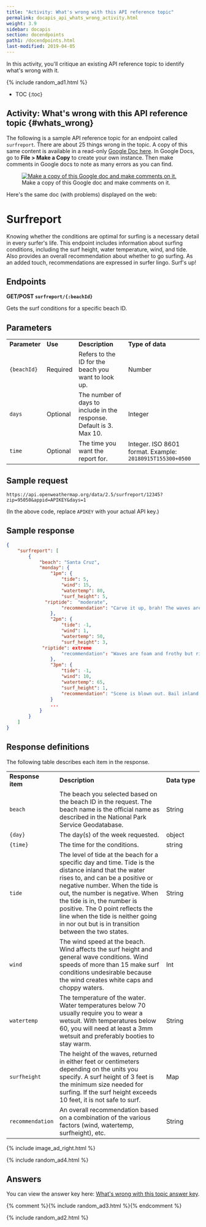 ```yaml
---
title: "Activity: What's wrong with this API reference topic"
permalink: docapis_api_whats_wrong_activity.html
weight: 3.9
sidebar: docapis
section: docendpoints
path1: /docendpoints.html
last-modified: 2019-04-05
---
```


In this activity, you'll critique an existing API reference topic to identify what's wrong with it.

{% include random_ad1.html %}

* TOC
{:toc}

## <i class="fa fa-user-circle"></i> Activity: What's wrong with this API reference topic {#whats_wrong}

The following is a sample API reference topic for an endpoint called `surfreport`. There are about 25 things wrong in the topic. A copy of this same content is available in a read-only [Google Doc here](https://idratherbewriting.site/whats-wrong-api). In Google Docs, go to **File > Make a Copy** to create your own instance. Then make comments in Google docs to note as many errors as you can find.

<figure><a target="_blank" class="noExtIcon" href="https://idratherbewriting.site/whats-wrong-api"><img class="docimage small" src="{{site.media}}/google_doc_surf_report.png" alt="Make a copy of this Google doc and make comments on it." /></a><figcaption>Make a copy of this Google doc and make comments on it.</figcaption></figure>

Here's the same doc (with problems) displayed on the web:

<div class="docSample" markdown="block">

# Surfreport


Knowing whether the conditions are optimal for surfing is a necessary detail in every surfer's life. This endpoint includes information about surfing conditions, including the surf height, water temperature, wind, and tide. Also provides an overall recommendation about whether to go surfing. As an added touch, recommendations are expressed in surfer lingo. Surf's up!

## Endpoints


**GET/POST <code>surfreport/{:beachId}</code>**

Gets the surf conditions for a specific beach ID.

## Parameters


<table>
  <tr>
   <td><strong>Parameter</strong>
   </td>
   <td><strong>Use</strong>
   </td>
   <td><strong>Description</strong>
   </td>
   <td><strong>Type of data</strong>
   </td>
  </tr>
  <tr>
   <td><code>{beachId}</code>
   </td>
   <td>Required
   </td>
   <td>Refers to the ID for the beach you want to look up.
   </td>
   <td>Number
   </td>
  </tr>
  <tr>
   <td><code>days</code>
   </td>
   <td>Optional
   </td>
   <td>The number of days to include in the response. Default is 3. Max 10.
   </td>
   <td>Integer
   </td>
  </tr>
  <tr>
   <td><code>time</code>
   </td>
   <td>Optional
   </td>
   <td>The time you want the report for.
   </td>
   <td>Integer. ISO 8601 format. Example: <code>20180915T155300+0500</code>
   </td>
  </tr>
</table>

## Sample request


```
https://api.openweathermap.org/data/2.5/surfreport/12345?zip=95050&appid=APIKEY&days=1
```
(In the above code, replace `APIKEY` with your actual API key.)

## Sample response


```json
{
    "surfreport": [
        {
            "beach": "Santa Cruz",
            "monday": {
                "1pm": {
                    "tide": 5,
                    "wind": 15,
                    "watertemp": 80,
                    "surf_height": 5,
	          "riptide":  "moderate",
                    "recommendation": "Carve it up, brah! The waves are crankin' wild out there."
                },
                "2pm": {
                    "tide": -1,
                    "wind": 1,
                    "watertemp": 50,
                    "surf_height": 3,
	         "riptide": extreme
                    "recommendation": "Waves are foam and frothy but rideable in places. Gravitate to the impact zone, due, and hang loose."
                },
                "3pm": {
                    "tide": -1,
                    "wind": 10,
                    "watertemp": 65,
                    "surf_height": 1,
                    "recommendation": "Scene is blown out. Bail inland and chill on the beach instead or you’ll the one who’ll be shredded, due."
                }
                ...
            }
        }
    ]
}
```

## Response definitions


The following table describes each item in the response.

<table>
<colgroup>
   <col width="20%" />
   <col width="60%" />
   <col width="20%" />
</colgroup>
  <tr>
   <td><strong>Response item</strong>
   </td>
   <td><strong>Description</strong>
   </td>
   <td><strong>Data type</strong>
   </td>
  </tr>
  <tr>
   <td><code>beach</code>
   </td>
   <td>The beach you selected based on the beach ID in the request. The beach name is the official name as described in the National Park Service Geodatabase.
   </td>
   <td>String
   </td>
  </tr>
  <tr>
   <td><code>{day}</code>
   </td>
   <td>The day(s) of the week requested.
   </td>
   <td>object
   </td>
  </tr>
  <tr>
   <td><code>{time}</code>
   </td>
   <td>The time for the conditions.
   </td>
   <td>string
   </td>
  </tr>
  <tr>
   <td><code>tide</code>
   </td>
   <td>The level of tide at the beach for a specific day and time. Tide is the distance inland that the water rises to, and can be a positive or negative number. When the tide is out, the number is negative. When the tide is in, the number is positive. The 0 point reflects the line when the tide is neither going in nor out but is in transition between the two states.
   </td>
   <td>String
   </td>
  </tr>
  <tr>
   <td><code>wind</code>
   </td>
   <td>The wind speed at the beach. Wind affects the surf height and general wave conditions. Wind speeds of more than 15 make surf conditions undesirable because the wind creates white caps and choppy waters.
   </td>
   <td>Int
   </td>
  </tr>
  <tr>
   <td><code>watertemp</code>
   </td>
   <td>The temperature of the water. Water temperatures below 70 usually require you to wear a wetsuit. With temperatures below 60, you will need at least a 3mm wetsuit and preferably booties to stay warm.
   </td>
   <td>String
   </td>
  </tr>
  <tr>
   <td><code>surfheight</code>
   </td>
   <td>The height of the waves, returned in either feet or centimeters depending on the units you specify. A surf height of 3 feet is the minimum size needed for surfing. If the surf height exceeds 10 feet, it is not safe to surf.
   </td>
   <td>Map
   </td>
  </tr>
  <tr>
   <td><code>recommendation</code>
   </td>
   <td>An overall recommendation based on a combination of the various factors (wind, watertemp, surfheight), etc.
   </td>
   <td>String
   </td>
  </tr>
</table>

</div>

{% include image_ad_right.html %}

{% include random_ad4.html %}

## Answers

You can view the answer key here: [What's wrong with this topic answer key](https://docs.google.com/document/d/1ogj99YHhFMkXb-HMMMko-G9Hq9Rg6cztdT06-oUZm4E/edit).


{% comment %}{% include random_ad3.html %}{% endcomment %}

{% include random_ad2.html %}
